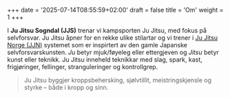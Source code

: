 +++
date = '2025-07-14T08:55:59+02:00'
draft = false
title = 'Om'
weight = 1
+++

I **Ju Jitsu Sogndal (JJS)** trenar vi kampsporten Ju Jitsu, med fokus på selvforsvar. Ju Jitsu åpner for en rekke ulike stilartar og vi trener i  [Ju Jitsu Norge (JJN)](http://www.jujitsu.no/) systemet som er inspirtert av den gamle Japanske selvforsvarskunsten. *Ju* betyr mjuk/føyeleg eller ettergjeven og *Jitsu* betyr kunst eller teknikk. Ju Jitsu inneheld teknikkar med slag, spark, kast, frigjøringer, fellinger, stranguleringer og kontrollgrep. 


> Ju Jitsu byggjer kroppsbehersking, sjølvtillit, meistringskjensle og styrke – både i kropp og sinn.